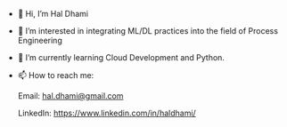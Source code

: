 - 👋 Hi, I’m Hal Dhami
- 👀 I’m interested in integrating ML/DL practices into the field of Process Engineering
- 🌱 I’m currently learning Cloud Development and Python.
- 📫 How to reach me: 

     Email: hal.dhami@gmail.com
		 
     LinkedIn: https://www.linkedin.com/in/haldhami/

<!---
randomrandomer/randomrandomer is a ✨ special ✨ repository because its `README.md` (this file) appears on your GitHub profile.
You can click the Preview link to take a look at your changes.
--->
